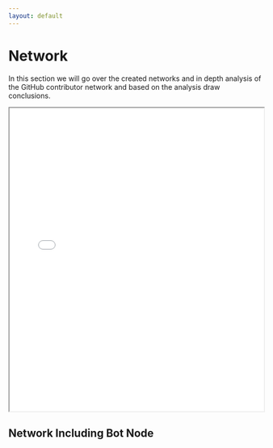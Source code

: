 ```yaml
---
layout: default
---
```


# Network

In this section we will go over the created networks and in depth analysis of the GitHub contributor network and based on the analysis draw conclusions.

<iframe src="/assets/images/stylized_network_size.html" width="100%" height="600px"></iframe>

## Network Including Bot Node
